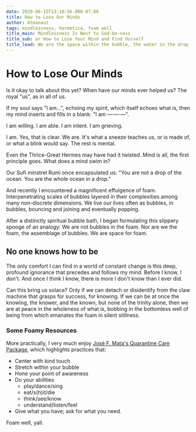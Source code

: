 ```yaml
---
date: 2020-06-15T13:10:56.000-07:00
title: How to Lose Our Minds
author: Atmanaut
tags: mindlessness, hermetica, foam well
title_main: Mindlessness Is Next to God-be-ness
title_sub: or How to Lose Your Mind and Find Ourself
title_lead: We are the space within the bubble, the water in the drop
---
```


# How to Lose Our Minds

Is it okay to talk about this yet?
When have our minds ever helped us?
The royal "us", as in all of us.

If my soul says "I am…",
echoing my spirit,
which itself echoes what is,
then my mind inserts and fills in a blank:
"I am —·—·—".

I am willing.
I am able.
I am intent.
I am grieving.

<!--more-->

I am. Yes, that is clear. We are. It's what a sneeze teaches us, or is made of, or what a blink would say. The rest is mental.

Even the Thrice-Great Hermes may have had it twisted. Mind is all, the first principle goes. What does a mind swim in?

Our Sufi minstrel Rumi once encapsulated us:
"You are not a drop of the ocean.
You are the whole ocean in a drop."

And recently I encountered a magnificent effulgence of foam. Interpenetrating scales of bubbles layered in their complexities among many non-discrete dimensions. We live our lives often as bubbles, in bubbles, bouncing and joining and eventually popping.

After a distinctly spiritual bubble bath, I began formulating this slippery spooge of an analogy:
We are not bubbles in the foam.
Nor are we the foam, the assemblage of bubbles.
We are space for foam.

## No one knows how to be

The only comfort I can find in a world of constant change is this deep, profound ignorance that precedes and follows my mind. Before I know, I don't. And once I think I know, there is more I don't know than I ever did.

Can this bring us solace? Only if we can detach or disidentify from the claw machine that grasps for success, for knowing. If we can be at once the knowing, the knower, and the known, but none of the trinity alone, then we are at peace in the wholeness of what is, bobbing in the bottomless well of being from which emanates the foam in silent stillness.

### Some Foamy Resources

More practically, I very much enjoy [José F. Mata's Quarantine Care Package](https://medium.com/@josefmata/quarantine-care-package-5a898ae0179a), which highlights practices that:

- Center with kind touch
- Stretch within your bubble
- Hone your point of awareness
- Do your abilities
  - play/dance/sing
  - eat/s(h)it/die
  - think/see/know
  - understand/listen/feel
- Give what you have; ask for what you need.

Foam well, yall.
